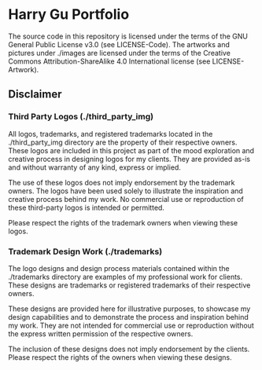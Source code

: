 # Harry Gu Portfolio

The source code in this repository is licensed under the terms of the GNU General Public License v3.0 (see LICENSE-Code). The artworks and pictures under ./images are licensed under the terms of the Creative Commons Attribution-ShareAlike 4.0 International license (see LICENSE-Artwork). 

## Disclaimer
### Third Party Logos (./third_party_img)

All logos, trademarks, and registered trademarks located in the ./third_party_img directory are the property of their respective owners. These logos are included in this project as part of the mood exploration and creative process in designing logos for my clients. They are provided as-is and without warranty of any kind, express or implied.

The use of these logos does not imply endorsement by the trademark owners. The logos have been used solely to illustrate the inspiration and creative process behind my work. No commercial use or reproduction of these third-party logos is intended or permitted.

Please respect the rights of the trademark owners when viewing these logos.

### Trademark Design Work (./trademarks)

The logo designs and design process materials contained within the ./trademarks directory are examples of my professional work for clients. These designs are trademarks or registered trademarks of their respective owners.

These designs are provided here for illustrative purposes, to showcase my design capabilities and to demonstrate the process and inspiration behind my work. They are not intended for commercial use or reproduction without the express written permission of the respective owners.

The inclusion of these designs does not imply endorsement by the clients. Please respect the rights of the owners when viewing these designs.